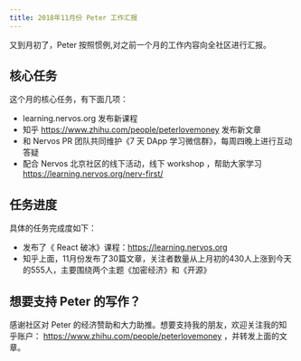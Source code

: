 ```yaml
---
title: 2018年11月份 Peter 工作汇报
---
```


又到月初了，Peter 按照惯例,对之前一个月的工作内容向全社区进行汇报。

## 核心任务

这个月的核心任务，有下面几项：

- learning.nervos.org 发布新课程
- 知乎 https://www.zhihu.com/people/peterlovemoney 发布新文章
- 和 Nervos PR 团队共同维护《7 天 DApp 学习微信群》，每周四晚上进行互动答疑
- 配合 Nervos 北京社区的线下活动，线下 workshop ，帮助大家学习 https://learning.nervos.org/nerv-first/


## 任务进度

具体的任务完成度如下：

- 发布了《 React 破冰》课程：https://learning.nervos.org
- 知乎上面，11月份发布了30篇文章，关注者数量从上月初的430人上涨到今天的555人，主要围绕两个主题《加密经济》和《开源》

## 想要支持 Peter 的写作？

感谢社区对 Peter 的经济赞助和大力助推。想要支持我的朋友，欢迎关注我的知乎账户： https://www.zhihu.com/people/peterlovemoney ，并转发上面的文章。
